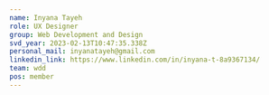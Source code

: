 ```yaml
---
name: Inyana Tayeh
role: UX Designer
group: Web Development and Design
svd_year: 2023-02-13T10:47:35.338Z
personal_mail: inyanatayeh@gmail.com
linkedin_link: https://www.linkedin.com/in/inyana-t-8a9367134/
team: wdd
pos: member
---
```

